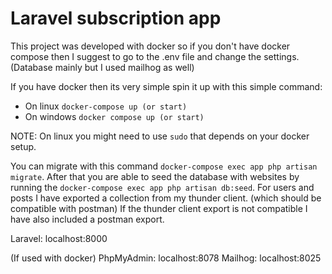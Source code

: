 # Laravel subscription app
This project was developed with docker so if you don't have docker compose then I suggest to go to the .env file and change the settings. (Database mainly but I used mailhog as well)

If you have docker then its very simple spin it up with this simple command:
- On linux ```docker-compose up (or start)```
- On windows ```docker compose up (or start)```

NOTE: On linux you might need to use ```sudo``` that depends on your docker setup.

You can migrate with this command ```docker-compose exec app php artisan migrate```.
After that you are able to seed the database with websites by running the ```docker-compose exec app php artisan db:seed```.
For users and posts I have exported a collection from my thunder client. (which should be compatible with postman)
If the thunder client export is not compatible I have also included a postman export.

Laravel: localhost:8000

(If used with docker)
PhpMyAdmin: localhost:8078
Mailhog: localhost:8025
